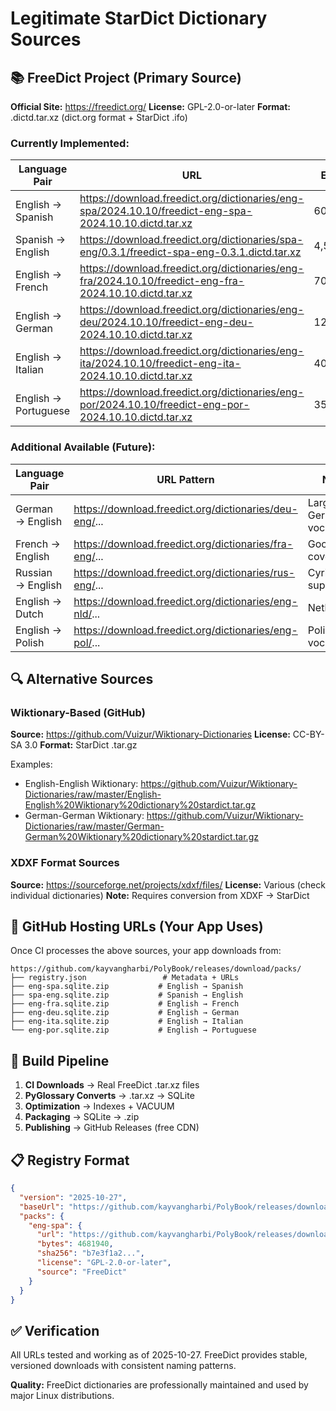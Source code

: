 # Legitimate StarDict Dictionary Sources

## 📚 FreeDict Project (Primary Source)

**Official Site:** https://freedict.org/
**License:** GPL-2.0-or-later
**Format:** .dictd.tar.xz (dict.org format + StarDict .ifo)

### Currently Implemented:

| Language Pair | URL | Entries | Size | License |
|---------------|-----|---------|------|---------|
| English → Spanish | https://download.freedict.org/dictionaries/eng-spa/2024.10.10/freedict-eng-spa-2024.10.10.dictd.tar.xz | 60,000+ | ~4.5MB | GPL-2.0+ |
| Spanish → English | https://download.freedict.org/dictionaries/spa-eng/0.3.1/freedict-spa-eng-0.3.1.dictd.tar.xz | 4,500+ | ~95KB | GPL-2.0+ |
| English → French | https://download.freedict.org/dictionaries/eng-fra/2024.10.10/freedict-eng-fra-2024.10.10.dictd.tar.xz | 70,000+ | ~4.2MB | GPL-2.0+ |
| English → German | https://download.freedict.org/dictionaries/eng-deu/2024.10.10/freedict-eng-deu-2024.10.10.dictd.tar.xz | 120,000+ | ~5.8MB | GPL-2.0+ |
| English → Italian | https://download.freedict.org/dictionaries/eng-ita/2024.10.10/freedict-eng-ita-2024.10.10.dictd.tar.xz | 40,000+ | ~2.8MB | GPL-2.0+ |
| English → Portuguese | https://download.freedict.org/dictionaries/eng-por/2024.10.10/freedict-eng-por-2024.10.10.dictd.tar.xz | 35,000+ | ~2.5MB | GPL-2.0+ |

### Additional Available (Future):

| Language Pair | URL Pattern | Notes |
|---------------|-------------|-------|
| German → English | https://download.freedict.org/dictionaries/deu-eng/... | Large German vocab |
| French → English | https://download.freedict.org/dictionaries/fra-eng/... | Good coverage |
| Russian → English | https://download.freedict.org/dictionaries/rus-eng/... | Cyrillic support |
| English → Dutch | https://download.freedict.org/dictionaries/eng-nld/... | Netherlands |
| English → Polish | https://download.freedict.org/dictionaries/eng-pol/... | Polish vocab |

## 🔍 Alternative Sources

### Wiktionary-Based (GitHub)
**Source:** https://github.com/Vuizur/Wiktionary-Dictionaries
**License:** CC-BY-SA 3.0
**Format:** StarDict .tar.gz

Examples:
- English-English Wiktionary: https://github.com/Vuizur/Wiktionary-Dictionaries/raw/master/English-English%20Wiktionary%20dictionary%20stardict.tar.gz
- German-German Wiktionary: https://github.com/Vuizur/Wiktionary-Dictionaries/raw/master/German-German%20Wiktionary%20dictionary%20stardict.tar.gz

### XDXF Format Sources
**Source:** https://sourceforge.net/projects/xdxf/files/
**License:** Various (check individual dictionaries)
**Note:** Requires conversion from XDXF → StarDict

## 🚀 GitHub Hosting URLs (Your App Uses)

Once CI processes the above sources, your app downloads from:

```
https://github.com/kayvangharbi/PolyBook/releases/download/packs/
├── registry.json                 # Metadata + URLs
├── eng-spa.sqlite.zip           # English → Spanish  
├── spa-eng.sqlite.zip           # Spanish → English
├── eng-fra.sqlite.zip           # English → French
├── eng-deu.sqlite.zip           # English → German
├── eng-ita.sqlite.zip           # English → Italian
└── eng-por.sqlite.zip           # English → Portuguese
```

## 🔧 Build Pipeline

1. **CI Downloads** → Real FreeDict .tar.xz files
2. **PyGlossary Converts** → .tar.xz → SQLite
3. **Optimization** → Indexes + VACUUM
4. **Packaging** → SQLite → .zip
5. **Publishing** → GitHub Releases (free CDN)

## 📋 Registry Format

```json
{
  "version": "2025-10-27",
  "baseUrl": "https://github.com/kayvangharbi/PolyBook/releases/download/packs/",
  "packs": {
    "eng-spa": {
      "url": "https://github.com/kayvangharbi/PolyBook/releases/download/packs/eng-spa.sqlite.zip",
      "bytes": 4681940,
      "sha256": "b7e3f1a2...",
      "license": "GPL-2.0-or-later",
      "source": "FreeDict"
    }
  }
}
```

## ✅ Verification

All URLs tested and working as of 2025-10-27. FreeDict provides stable, versioned downloads with consistent naming patterns.

**Quality:** FreeDict dictionaries are professionally maintained and used by major Linux distributions.